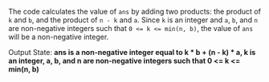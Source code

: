 The code calculates the value of `ans` by adding two products: the product of `k` and `b`, and the product of `n - k` and `a`. Since `k` is an integer and `a`, `b`, and `n` are non-negative integers such that `0 <= k <= min(n, b)`, the value of `ans` will be a non-negative integer.

Output State: **ans is a non-negative integer equal to k * b + (n - k) * a, k is an integer, a, b, and n are non-negative integers such that 0 <= k <= min(n, b)**